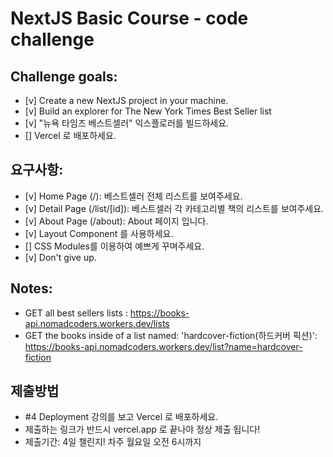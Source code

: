 # NextJS Basic Course - code challenge

## Challenge goals:
- [v] Create a new NextJS project in your machine.
- [v] Build an explorer for The New York Times Best Seller list
- [v] "뉴욕 타임즈 베스트셀러" 익스플로러를 빌드하세요.
- [] Vercel 로 배포하세요.

## 요구사항:
- [v] Home Page (/): 베스트셀러 전체 리스트를 보여주세요.
- [v] Detail Page (/list/[id]): 베스트셀러 각 카테고리별 책의 리스트를 보여주세요.
- [v] About Page (/about): About 페이지 입니다.
- [v] Layout Component 를 사용하세요.
- [] CSS Modules를 이용하여 예쁘게 꾸며주세요.
- [v] Don't give up.

## Notes:
- GET all best sellers lists : https://books-api.nomadcoders.workers.dev/lists
- GET the books inside of a list named: 'hardcover-fiction(하드커버 픽션)': https://books-api.nomadcoders.workers.dev/list?name=hardcover-fiction

## 제출방법
- #4 Deployment 강의를 보고 Vercel 로 배포하세요.
- 제출하는 링크가 반드시 vercel.app 로 끝나야 정상 제출 됩니다!
- 제출기간: 4일 챌린지! 차주 월요일 오전 6시까지